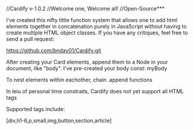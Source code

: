 //Cardify v-1.0.2
//Welcome one, Welcome all!
//Open-Source***

I've created this nifty little function system that allows one to add html elements together in concatenation purely in JavaScript without having to create multiple HTML object classes. If you have any critiques, feel free to send a pull request:

https://github.com/bnday01/Cardify.git

After creating your Card elements, append them to a Node in your document, like 
"body".
I've pre-created your body const: myBody

To nest elements within eachother, chain .append functions

In leiu of personal time constraits, Cardify does not yet support all HTML tags

Supported tags include:

 [div,h1-6,p,small,img,button,section,article]
